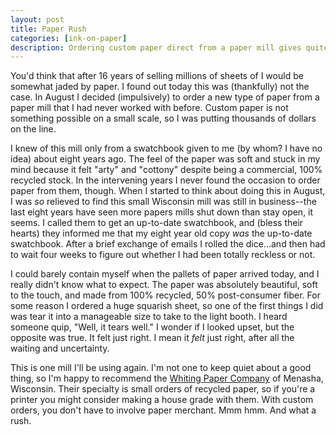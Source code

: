 ```yaml
---
layout: post
title: Paper Rush
categories: [ink-on-paper]
description: Ordering custom paper direct from a paper mill gives quite a rush.
---
```

You'd think that after 16 years of selling millions of sheets of I would be somewhat jaded by paper. I found out today this was (thankfully) not the case. In August I decided (impulsively) to order a new type of paper from a paper mill that I had never worked with before. Custom paper is not something possible on a small scale, so I was putting thousands of dollars on the line. 

I knew of this mill only from a swatchbook given to me (by whom? I have no idea) about eight years ago. The feel of the paper was soft and stuck in my mind because it felt "arty" and "cottony" despite being a commercial, 100% recycled stock. In the intervening years I never found the occasion to order paper from them, though. When I started to think about doing this in August, I was *so* relieved to find this small Wisconsin mill was still in business--the last eight years have seen more papers mills shut down than stay open, it seems. I called them to get an up-to-date swatchbook, and (bless their hearts) they informed me that my eight year old copy *was* the up-to-date swatchbook. After a brief exchange of emails I rolled the dice...and then had to wait four weeks to figure out whether I had been totally reckless or not.

I could barely contain myself when the pallets of paper arrived today, and I really didn't know what to expect. The paper was absolutely beautiful, soft to the touch, and made from 100% recycled, 50% post-consumer fiber. For some reason I ordered a huge squarish sheet, so one of the first things I did was tear it into a manageable size to take to the light booth. I heard someone quip, "Well, it tears well." I wonder if I looked upset, but the opposite was true. It felt just right. I mean it *felt* just right, after all the waiting and uncertainty.

This is one mill I'll be using again. I'm not one to keep quiet about a good thing, so I'm happy to recommend the [Whiting Paper Company](http://www.whitingpaper.com/) of Menasha, Wisconsin. Their specialty is small orders of recycled paper, so if you're a printer you might consider making a house grade with them. With custom orders, you don't have to involve paper merchant. Mmm hmm. And what a rush.
